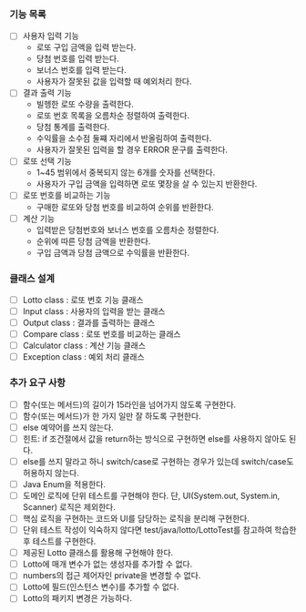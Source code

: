 ### 기능 목록

- [ ] 사용자 입력 기능
  - 로또 구입 금액을 입력 받는다.
  - 당첨 번호를 입력 받는다.
  - 보너스 번호를 입력 받는다.
  - 사용자가 잘못된 값을 입력할 때 예외처리 한다.
- [ ] 결과 출력 기능
  - 빌헹한 로또 수량을 출력한다.
  - 로또 번호 목록을 오름차순 정렬하여 출력한다.
  - 당첨 통계를 출력한다.
  - 수익률을 소수점 둘쨰 자리에서 반올림하여 출력한다.
  - 사용자가 잘못된 입력을 할 경우 ERROR 문구를 출력한다.
- [ ] 로또 선택 기능 
  - 1~45 범위에서 중복되지 않는 6개를 숫자를 선택한다.
  - 사용자가 구입 금액을 입력하면 로또 몇장을 살 수 있는지 반환한다.
- [ ] 로또 번호를 비교하는 기능
  - 구매한 로또와 당첨 번호를 비교하여 순위를 반환한다.
- [ ] 계산 기능
  - 입력받은 당첨번호와 보너스 번호를 오름차순 정렬한다.
  - 순위에 따른 당첨 금액을 반환한다.
  - 구입 금액과 당첨 금액으로 수익률을 반환한다.

### 클래스 설계

- [ ] Lotto class : 로또 번호 기능 클래스
- [ ] Input class : 사용자의 입력을 받는 클래스
- [ ] Output class : 결과를 출력하는 클래스
- [ ] Compare class : 로또 번호를 비교하는 클래스
- [ ] Calculator class : 계산 기능 클래스
- [ ] Exception class : 예외 처리 클래스

### 추가 요구 사항

- [ ] 함수(또는 메서드)의 길이가 15라인을 넘어가지 않도록 구현한다.
- [ ] 함수(또는 메서드)가 한 가지 일만 잘 하도록 구현한다.
- [ ] else 예약어를 쓰지 않는다.
- [ ] 힌트: if 조건절에서 값을 return하는 방식으로 구현하면 else를 사용하지 않아도 된다.
- [ ] else를 쓰지 말라고 하니 switch/case로 구현하는 경우가 있는데 switch/case도 허용하지 않는다.
- [ ] Java Enum을 적용한다.
- [ ] 도메인 로직에 단위 테스트를 구현해야 한다. 단, UI(System.out, System.in, Scanner) 로직은 제외한다.
- [ ] 핵심 로직을 구현하는 코드와 UI를 담당하는 로직을 분리해 구현한다.
- [ ] 단위 테스트 작성이 익숙하지 않다면 test/java/lotto/LottoTest를 참고하여 학습한 후 테스트를 구현한다.
- [ ] 제공된 Lotto 클래스를 활용해 구현해야 한다.
- [ ] Lotto에 매개 변수가 없는 생성자를 추가할 수 없다.
- [ ] numbers의 접근 제어자인 private을 변경할 수 없다.
- [ ] Lotto에 필드(인스턴스 변수)를 추가할 수 없다.
- [ ] Lotto의 패키지 변경은 가능하다.